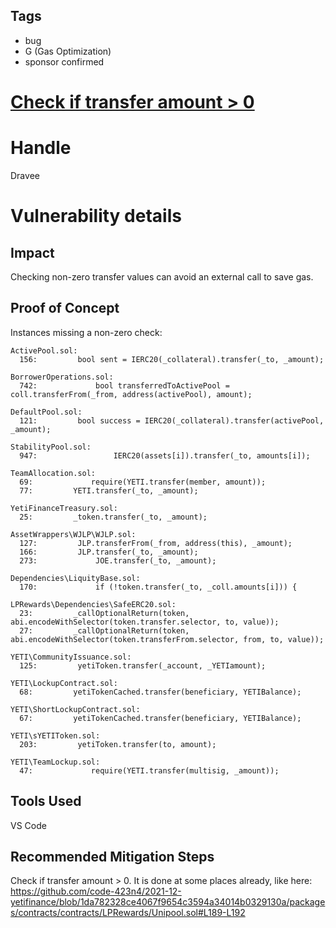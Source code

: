 ## Tags

- bug
- G (Gas Optimization)
- sponsor confirmed

# [Check if transfer amount > 0](https://github.com/code-423n4/2021-12-yetifinance-findings/issues/171) 

# Handle

Dravee


# Vulnerability details

## Impact
Checking non-zero transfer values can avoid an external call to save gas. 

## Proof of Concept
Instances missing a non-zero check:
```
ActivePool.sol:
  156:         bool sent = IERC20(_collateral).transfer(_to, _amount);

BorrowerOperations.sol:
  742:             bool transferredToActivePool = coll.transferFrom(_from, address(activePool), amount);

DefaultPool.sol:
  121:         bool success = IERC20(_collateral).transfer(activePool, _amount);

StabilityPool.sol:
  947:                 IERC20(assets[i]).transfer(_to, amounts[i]);

TeamAllocation.sol:
  69:             require(YETI.transfer(member, amount));
  77:         YETI.transfer(_to, _amount);

YetiFinanceTreasury.sol:
  25:         _token.transfer(_to, _amount);

AssetWrappers\WJLP\WJLP.sol:
  127:         JLP.transferFrom(_from, address(this), _amount);
  166:         JLP.transfer(_to, _amount);
  273:             JOE.transfer(_to, _amount);

Dependencies\LiquityBase.sol:
  170:             if (!token.transfer(_to, _coll.amounts[i])) {

LPRewards\Dependencies\SafeERC20.sol:
  23:         _callOptionalReturn(token, abi.encodeWithSelector(token.transfer.selector, to, value));
  27:         _callOptionalReturn(token, abi.encodeWithSelector(token.transferFrom.selector, from, to, value));

YETI\CommunityIssuance.sol:
  125:         yetiToken.transfer(_account, _YETIamount);

YETI\LockupContract.sol:
  68:         yetiTokenCached.transfer(beneficiary, YETIBalance);

YETI\ShortLockupContract.sol:
  67:         yetiTokenCached.transfer(beneficiary, YETIBalance);

YETI\sYETIToken.sol:
  203:         yetiToken.transfer(to, amount);

YETI\TeamLockup.sol:
  47:             require(YETI.transfer(multisig, _amount));
```

## Tools Used
VS Code

## Recommended Mitigation Steps
Check if transfer amount > 0.
It is done at some places already, like here: https://github.com/code-423n4/2021-12-yetifinance/blob/1da782328ce4067f9654c3594a34014b0329130a/packages/contracts/contracts/LPRewards/Unipool.sol#L189-L192

